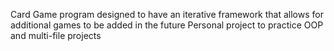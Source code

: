 Card Game program designed to have an iterative framework that allows for additional games to be added in the future
Personal project to practice OOP and multi-file projects

